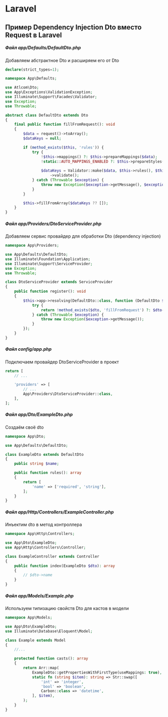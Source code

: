 # Laravel

## Пример Dependency Injection Dto вместо Request в Laravel

##### Файл app/Defaults/DefaultDto.php
Добавляем абстрактное Dto и расширяем его от Dto

```php
declare(strict_types=1);

namespace App\Defaults;

use Atlcom\Dto;
use App\Exceptions\ValidationException;
use Illuminate\Support\Facades\Validator;
use Exception;
use Throwable;

abstract class DefaultDto extends Dto
{
    final public function fillFromRequest(): void
    {
        $data = request()->toArray();
        $dataKeys = null;

        if (method_exists($this, 'rules')) {
            try {
                !$this->mappings() ?: $this->prepareMappings($data);
                !static::AUTO_MAPPINGS_ENABLED ?: $this->prepareStyles($data);
              
                $dataKeys = Validator::make($data, $this->rules(), $this->validatorMessages())
                    ->validate();
            } catch (Throwable $exception) {
                throw new Exception($exception->getMessage(), $exception->getCode());
            }
        }

        $this->fillFromArray($dataKeys ?? []);
    }
}
```

##### Файл app/Providers/DtoServiceProvider.php
Добавляем сервис провайдер для обработки Dto (dependency injection)

```php
namespace App\Providers;

use App\Defaults\DefaultDto;
use Illuminate\Foundation\Application;
use Illuminate\Support\ServiceProvider;
use Exception;
use Throwable;

class DtoServiceProvider extends ServiceProvider
{
    public function register(): void
    {
        $this->app->resolving(DefaultDto::class, function (DefaultDto $dto, Application $app) {
            try {
                return !method_exists($dto, 'fillFromRequest') ?: $dto->fillFromRequest();
            } catch (Throwable $exception) {
                throw new Exception($exception->getMessage());
            }
        });
    }
}
```

##### Файл config/app.php
Подключаем провайдер DtoServiceProvider в проект

```php
return [
    // ...

    'providers' => [
        // ...
        App\Providers\DtoServiceProvider::class,
    ],
];
```

##### Файл app/Dto/ExampleDto.php
Создаём своё dto

```php
namespace App\Dto;

use App\Defaults\DefaultDto;

class ExampleDto extends DefaultDto
{
    public string $name;

    public function rules(): array
    {
        return [
            'name' => ['required', 'string'],
        ];
    }
}
```

##### Файл app/Http/Controllers/ExampleController.php
Инъектим dto в метод контроллера

```php
namespace App\Http\Controllers;

use App\Dto\ExampleDto;
use App\Http\Controllers\Controller;

class ExampleController extends Controller
{
    public function index(ExampleDto $dto): array
    {
        // $dto->name
    }
}
```

##### Файл app/Models/Example.php
Используем типизацию свойств Dto для кастов в модели

```php
namespace App\Models;

use App\Dto\ExampleDto;
use Illuminate\Database\Eloquent\Model;

class Example extends Model
{
    //...

    protected function casts(): array
    {
        return Arr::map(
            ExampleDto::getPropertiesWithFirstType(useMappings: true),
            static fn (string $item): string => Str::swap([
                'int' => 'integer',
                'bool' => 'boolean',
                Carbon::class => 'datetime',
            ], $item),
        );
    }
}
```

